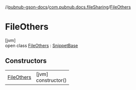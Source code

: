//[pubnub-gson-docs](../../../index.md)/[com.pubnub.docs.fileSharing](../index.md)/[FileOthers](index.md)

# FileOthers

[jvm]\
open class [FileOthers](index.md) : [SnippetBase](../../com.pubnub.docs/-snippet-base/index.md)

## Constructors

| | |
|---|---|
| [FileOthers](-file-others.md) | [jvm]<br>constructor() |
